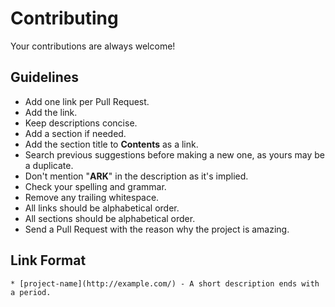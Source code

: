 # Contributing

Your contributions are always welcome!

## Guidelines

* Add one link per Pull Request.
* Add the link.
* Keep descriptions concise.
* Add a section if needed.
* Add the section title to **Contents** as a link.
* Search previous suggestions before making a new one, as yours may be a duplicate.
* Don't mention "**ARK**" in the description as it's implied.
* Check your spelling and grammar.
* Remove any trailing whitespace.
* All links should be alphabetical order.
* All sections should be alphabetical order.
* Send a Pull Request with the reason why the project is amazing.

## Link Format

```
* [project-name](http://example.com/) - A short description ends with a period.
```